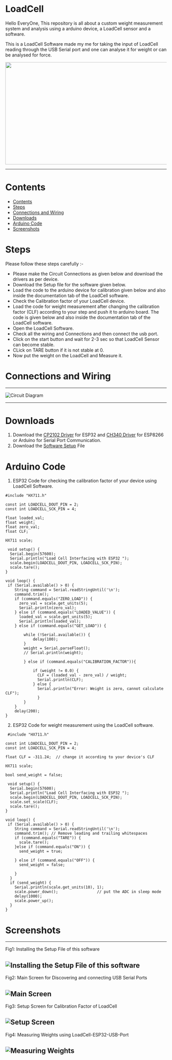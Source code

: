 # LoadCell
Hello EveryOne, This repository is all about a custom weight measurement system and analysis using a arduino device, a LoadCell sensor and a software.

This is a LoadCell Software made my me for taking the input of LoadCell reading through the USB Serial port and one can analyse it for weight or can be analysed for force.
<div style="text-align:center;">
  <img src="https://github.com/NITRR-Vivek/LoadCell_Maries/blob/main/screenshots/LoadCell.gif" width="600" height="318.75" />
</div>

----
# Contents
- [Contents](#contents)
- [Steps](#steps)
- [Connections and Wiring](#connections-and-wiring)
- [Downloads](#downloads)
- [Arduino Code](#arduino-code)
- [Screenshots](#screenshots)
# Steps
Please follow these steps carefully :-
- Please make the Circuit Connections as given below and download the drivers as per device.
- Download the Setup file for the software given below.
- Load the code to the arduino device for calibration given below and also inside the documentation tab of the LoadCell software.
- Check the Calibration factor of your LoadCell device.
- Load the code for weight measurement after changing the calibration factor (CLF) according to your step and push it to arduino board. The code is given below and also inside the documentation tab of the LoadCell software.
- Open the LoadCell Software.
- Check all the wiring and Connections and then connect the usb port.
- Click on the start button and wait for 2-3 sec so that LoadCell Sensor can become stable.
- CLick on TARE button if it is not stable at 0.
- Now put the weight on the LoadCell and Measure it.


# Connections and Wiring
----
![Circuit Diagram](https://github.com/NITRR-Vivek/LoadCell_Maries/blob/main/screenshots/circuit.png)

----
# Downloads
1. Download the [CP2102 Driver](https://www.silabs.com/documents/public/software/CP210x_Windows_Drivers.zip) for ESP32 and [CH340 Driver](https://sparks.gogo.co.nz/assets/_site_/downloads/CH34x_Install_Windows_v3_4.zip) for ESP8266 or Arduino for Serial Port Communication.
2. Download the [Software Setup](https://drive.google.com/drive/folders/11rlzUg8vEsF-RtYvvoQi67E6c0J1mg2v?usp=drive_link) File

# Arduino Code
1. ESP32 Code for checking the calibration factor of your device using LoadCell Software.
```arduino
#include "HX711.h"

const int LOADCELL_DOUT_PIN = 2;
const int LOADCELL_SCK_PIN = 4;

float loaded_val;
float weight;
float zero_val;
float CLF;

HX711 scale;

 void setup() {
  Serial.begin(57600);
  Serial.println("Load Cell Interfacing with ESP32 ");
  scale.begin(LOADCELL_DOUT_PIN, LOADCELL_SCK_PIN);
  scale.tare();
}

void loop() {
 if (Serial.available() > 0) {
    String command = Serial.readStringUntil('\n');
    command.trim();
    if (command.equals("ZERO_LOAD")) {
      zero_val = scale.get_units(5);
      Serial.println(zero_val);
    } else if (command.equals("LOADED_VALUE")) { 
      loaded_val = scale.get_units(5);
      Serial.println(loaded_val);
    } else if (command.equals("GET_LOAD")) {
    
        while (!Serial.available()) {
            delay(100);
        }
        weight = Serial.parseFloat();
        // Serial.println(weight);

        } else if (command.equals("CALIBRATION_FACTOR")){

            if (weight != 0.0) {
              CLF = (loaded_val - zero_val) / weight;
              Serial.println(CLF);
            } else {
              Serial.println("Error: Weight is zero, cannot calculate CLF");
              }
        }
    }
    delay(200);
}
```
2. ESP32 Code for weight measurement using the LoadCell software.
```arduino
 #include "HX711.h"

const int LOADCELL_DOUT_PIN = 2;
const int LOADCELL_SCK_PIN = 4;

float CLF = -311.24;  // change it according to your device's CLF

HX711 scale;

bool send_weight = false;

 void setup() {
  Serial.begin(57600);
  Serial.println("Load Cell Interfacing with ESP32 ");
  scale.begin(LOADCELL_DOUT_PIN, LOADCELL_SCK_PIN);
  scale.set_scale(CLF);
  scale.tare();
}

void loop() {
 if (Serial.available() > 0) {
    String command = Serial.readStringUntil('\n');
    command.trim(); // Remove leading and trailing whitespaces
    if (command.equals("TARE")) {
      scale.tare();
    }else if (command.equals("ON")) {
      send_weight = true;
 
    } else if (command.equals("OFF")) {
      send_weight = false;
 
    } 
  }
  if (send_weight) {
    Serial.println(scale.get_units(10), 1);
    scale.power_down();			        // put the ADC in sleep mode
    delay(1000);
    scale.power_up();
  } 
}

```

# Screenshots
----
Fig1: Installing the Setup File of this software

![Installing the Setup File of this software](https://github.com/NITRR-Vivek/LoadCell_Maries/blob/main/screenshots/2.png)
----
Fig2: Main Screen for Discovering and connecting USB Serial Ports

![Main Screen](https://github.com/NITRR-Vivek/LoadCell_Maries/blob/main/screenshots/main_screen.png)
----
Fig3: Setup Screen for Calibration Factor of LoadCell

![Setup Screen](https://github.com/NITRR-Vivek/LoadCell_Maries/blob/main/screenshots/setup.png)
----
Fig4: Measuring Weights using LoadCell-ESP32-USB-Port

![Measuring Weights](https://github.com/NITRR-Vivek/LoadCell_Maries/blob/main/screenshots/weights.png)
----
